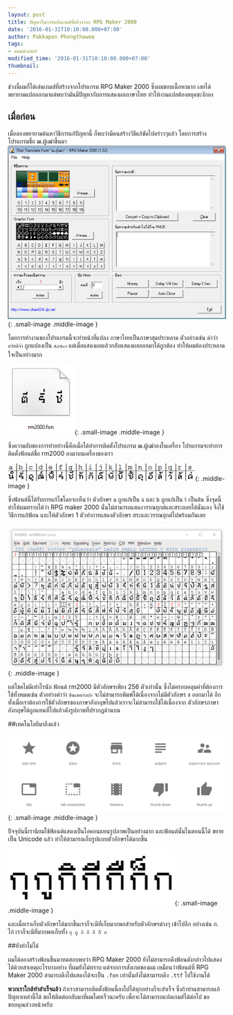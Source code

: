 ```yaml
---
layout: post
title: ปัญหาในการแปลเกมส์ที่สร้างจาก RPG Maker 2000
date: '2016-01-31T10:10:00.000+07:00'
author: Pakkapon Phongthawee
tags:
- คอมพิวเตอร์
modified_time: '2016-01-31T10:10:00.000+07:00'
thumbnail:
---
```

ช่วงนี้ผมก็ได้เล่นเกมส์ที่สร้างจากโปรแกรม RPG Maker 2000 ซึ่งผมชอบเนื้อหามาก เลยได้พยายามแปลออกมาแต่พบว่ามันมีปัญหากับการแสดงผลภาษาไทย ทำให้งานแปลต้องหยุดชะงักลง

## เมื่อก่อน
เมื่อลองพยายามค้นหาวิธีการแก้ปัญหานี้ ก็พบว่ามีคนสร้างวิธีแก้ขัดไปคร่าวๆแล้ว โดยการสร้างโปรแกรมชื่อ ฒ.ผู้เฒ่าขึ้นมา
![](/assets/images/post/rpg-maker-2000-game-thai-translation-problem/tor-pu-thoa.png){: .small-image .middle-image }

โดยการทำงานของโปรแกรมนี้จะทำหน้าที่แปลง ภาษาไทยเป็นภาษาสุดประหลาด ตัวอย่างเช่น คำว่า `สวัสดีจ้า` ถูกแปลงเป็น `ส๕ส๑า` แต่เมื่อแสดงผลแล้วกลับแสดงผลออกมาได้ถูกต้อง ทำให้ผมต้องประหลาดใจเป็นอย่างมาก

![](/assets/images/post/rpg-maker-2000-game-thai-translation-problem/rm2000.png){: .small-image .middle-image }

ซึ่งความลับของการทำอย่างนี้คือเมื่อได้ทำการติดตั้งโปรแกรม ฒ.ผู้เฒ่าลงในเครื่อง โปรแกรมจะทำการติดตั้งฟ้อนต์ชื่อ rm2000 ลงมาบนเครื่องของเรา

![](/assets/images/post/rpg-maker-2000-game-thai-translation-problem/ascii-vs-rm2000.png){: .middle-image }

ซึ่งฟ้อนต์นี้ได้รับการแก้ไขโดยจะเห็นว่า ตัวอักษร `a` ถูกแก้เป็น `นิ` และ `b` ถูกแก้เป็น `ริ่` เป็นต้น ซึ่งจุดนี้ทำให้ผมทราบได้ว่า RPG maker 2000 นั่นไม่สามารถแสดงวรรณยุกต์และสระลอยได้นั่นเอง จึงใช้วิธีการแก้ฟ้อน และให้ตัวอักษร 1 ตัวทำการแสดงตัวอักษร สระและวรรณยุกต์ไปพร้อมกันเลย

![](/assets/images/post/rpg-maker-2000-game-thai-translation-problem/rm2000-256-char.png){: .middle-image }

แต่โชคไม่ดีเท่าไรนัก ฟ้อนต์ rm2000 มีตัวอักษรเพียง 256 ตัวเท่านั้น ซึ่งไม่ครอบคลุมคำที่ต้องการใช้ทั้งหมดเช่น ตัวอย่างคำว่า `ซินเดอเรลล่า` จะไม่สามารถพิมพ์ได้เนื่องจากไม่มีตัวอักษร `ซิ` ออกมาได้ อีกทั้งเมื่อเราต้องการใช้ตัวอักษรของภาษาอังกฤษไปแล้วเราจะไม่สามารถใช้ได้เนื้องจาก ตัวอักษรภาษาอังกฤษได้ถูกแทนที่ไปแล้วดังรูปภาพที่ปรากฏด้านบน

##เทคโนโลยีมาถึงแล้ว

![](/assets/images/post/rpg-maker-2000-game-thai-translation-problem/font-awesome-banner.png){: .small-image .middle-image }

ปัจจุบันนี้เรานิยมใช้ฟ้อนต์แสดงเป็นไอคอนแทนรูปภาพเป็นอย่างมาก และฟ้อนต์นั้นในตอนนี้ได้ ขยายเป็น Unicode แล้ว ทำให้สามารถเก็บรูปแบบตัวอักษรได้มากขึ้น

![](/assets/images/post/rpg-maker-2000-game-thai-translation-problem/created-new-font.png){: .small-image .middle-image }

และเมื่อเราเก็บตัวอักษรได้มากขึ้นเราก็จะมีที่เก็บมากพอสำหรับตัวอักษรต่างๆ เข้าไปอีก อย่างเช่น ก. ไก่ เราก็จะมีที่มากพอเก็บทั้ง `กุ กู กิ กี กื ก็ ก`

##ยังทำไม่ได้

ผมได้ลองสร้างฟ้อนขึ้นมาทดสอบพบว่า RPG Maker 2000 ยังไม่สามารถดึงฟ้อนดังกล่าวไปแสดงได้ด้วยสาเหตุอะไรบางอย่าง ที่ผมยังไม่ทราบ แต่จากการสังเกตของผม เหมือนว่าฟ้อนต์ที่ RPG Maker 2000 สามารถดึงไปแสดงได้จะเป็น `.fon` เท่านั้นยังไม่สามารถดึง `.ttf` ไปใช้งานได้

**พวกเราใกล้ทำสำเร็จแล้ว** ถ้าเราสามารถติดตั้งฟ้อนนี้ลงไปได้ทุกอย่างก็จะสำเร็จ ซึ่งถ้าท่านสามารถแก้ปัญหาเหล่านี้ได้ ขอให้ติดต่อกลับมาที่ผมโดยเร็วนะครับ เพื่อจะได้สามารถแปลเกมส์ได้ต่อไป ขอขอบคุณล่วงหน้าครับ
